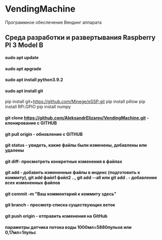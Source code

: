 # VendingMachine
Программное обеспечение Вендинг аппарата

## Среда разработки и развертывания Raspberry PI 3 Model B

#### sudo apt update
#### sudo apt apgrade
#### sudo apt install python3.9.2

#### sudo apt install git

pip install git+https://github.com/Minege/eSSP.git
pip install pillow
pip install RPi.GPIO
pip install numpy


#### git clone https://github.com/AleksandrElizarov/VendingMachine.git - клонирование с GITHUB
#### git pull origin  - обновление с GITHUB
#### git status - увидеть, какие файлы были изменены, добавлены или удалены
#### git diff- просмотреть конкретные изменения в файлах
#### git add - добавить измененные файлы в индекс (подготовить к коммиту), git add файл1 файл2 .., git add --all или git add . - добавление всех измененных файлов
#### git commit -m "Ваш комментарий к коммиту здесь"
#### git branch - просмотр списка существующих веток
#### git push origin - отправить изменения на GitHub

#### параметры датчика потока воды 1000мл=5880пульов или 0,17мл=1пульс

